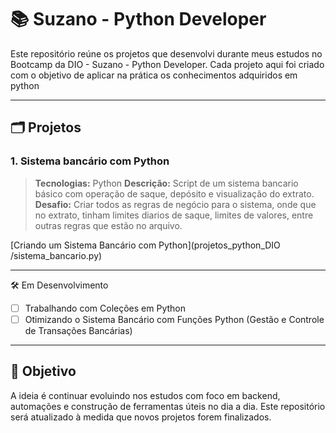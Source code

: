 # 📚 Suzano - Python Developer

Este repositório reúne os projetos que desenvolvi durante meus estudos no Bootcamp da DIO - Suzano - Python Developer. Cada projeto aqui foi criado com o objetivo de aplicar na prática os conhecimentos adquiridos em python

---

## 🗂 Projetos

### 1. **Sistema bancário com Python**

> **Tecnologias:** Python
> **Descrição:** Script de um sistema bancario básico com operação de saque, depósito e visualização do extrato.
> **Desafio:** Criar todos as regras de negócio para o sistema, onde que no extrato, tinham limites diarios de saque, limites de valores, entre outras regras que estão no arquivo.
>


[Criando um Sistema Bancário com Python](projetos_python_DIO /sistema_bancario.py)

---

🛠 Em Desenvolvimento

- [ ] Trabalhando com Coleções em Python
- [ ] Otimizando o Sistema Bancário com Funções Python (Gestão e Controle de Transações Bancárias)

---

## 🎯 Objetivo

A ideia é continuar evoluindo nos estudos com foco em backend, automações e construção de ferramentas úteis no dia a dia. Este repositório será atualizado à medida que novos projetos forem finalizados.
